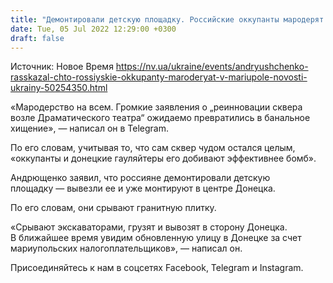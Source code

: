 ```yaml
---
title: "Демонтировали детскую площадку. Российские оккупанты мародерят в Мариуполе — советник мэра"
date: Tue, 05 Jul 2022 12:29:00 +0300
draft: false
---
```

Источник: Новое Время https://nv.ua/ukraine/events/andryushchenko-rasskazal-chto-rossiyskie-okkupanty-maroderyat-v-mariupole-novosti-ukrainy-50254350.html


«Мародерство на всем. Громкие заявления о „реинновации сквера возле Драматического театра“ ожидаемо превратились в банальное хищение», — написал он в Telegram.

По его словам, учитывая то, что сам сквер чудом остался целым, «оккупанты и донецкие гауляйтеры его добивают эффективнее бомб».

Андрющенко заявил, что россияне демонтировали детскую площадку — вывезли ее и уже монтируют в центре Донецка.

По его словам, они срывают гранитную плитку.

«Срывают экскаваторами, грузят и вывозят в сторону Донецка. В ближайшее время увидим обновленную улицу в Донецке за счет мариупольских налогоплательщиков», — написал он.

Присоединяйтесь к нам в соцсетях Facebook, Telegram и Instagram.
